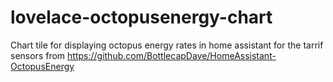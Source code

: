# lovelace-octopusenergy-chart

Chart tile for displaying octopus energy rates in home assistant for the tarrif sensors from https://github.com/BottlecapDave/HomeAssistant-OctopusEnergy
